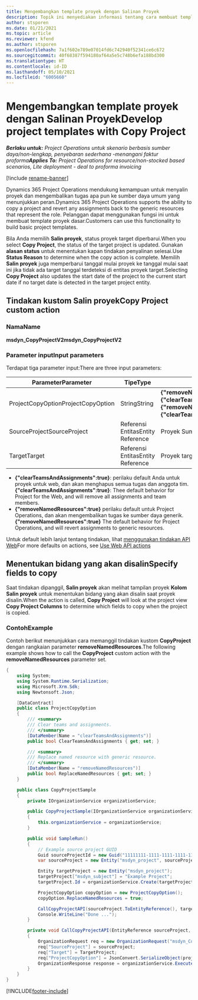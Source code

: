 ```yaml
---
title: Mengembangkan template proyek dengan Salinan Proyek
description: Topik ini menyediakan informasi tentang cara membuat template proyek menggunakan tindakan kustom menyalin proyek.
author: stsporen
ms.date: 01/21/2021
ms.topic: article
ms.reviewer: kfend
ms.author: stsporen
ms.openlocfilehash: 7a1f602e789e07014fd6c742940f52341ce6c672
ms.sourcegitcommit: 40f68387f594180af64a5e5c748b6efa188bd300
ms.translationtype: HT
ms.contentlocale: id-ID
ms.lasthandoff: 05/10/2021
ms.locfileid: "6005660"
---
```

# <a name="develop-project-templates-with-copy-project"></a><span data-ttu-id="de5d3-103">Mengembangkan template proyek dengan Salinan Proyek</span><span class="sxs-lookup"><span data-stu-id="de5d3-103">Develop project templates with Copy Project</span></span>

<span data-ttu-id="de5d3-104">_**Berlaku untuk:** Project Operations untuk skenario berbasis sumber daya/non-lengkap, penyebaran sederhana -menangani faktur proforma_</span><span class="sxs-lookup"><span data-stu-id="de5d3-104">_**Applies To:** Project Operations for resource/non-stocked based scenarios, Lite deployment - deal to proforma invoicing_</span></span>

[!include [rename-banner](~/includes/cc-data-platform-banner.md)]

<span data-ttu-id="de5d3-105">Dynamics 365 Project Operations mendukung kemampuan untuk menyalin proyek dan mengembalikan tugas apa pun ke sumber daya umum yang menunjukkan peran.</span><span class="sxs-lookup"><span data-stu-id="de5d3-105">Dynamics 365 Project Operations supports the ability to copy a project and revert any assignments back to the generic resources that represent the role.</span></span> <span data-ttu-id="de5d3-106">Pelanggan dapat menggunakan fungsi ini untuk membuat template proyek dasar.</span><span class="sxs-lookup"><span data-stu-id="de5d3-106">Customers can use this functionality to build basic project templates.</span></span>

<span data-ttu-id="de5d3-107">Bila Anda memilih **Salin proyek**, status proyek target diperbarui.</span><span class="sxs-lookup"><span data-stu-id="de5d3-107">When you select **Copy Project**, the status of the target project is updated.</span></span> <span data-ttu-id="de5d3-108">Gunakan **alasan status** untuk menentukan kapan tindakan penyalinan selesai.</span><span class="sxs-lookup"><span data-stu-id="de5d3-108">Use **Status Reason** to determine when the copy action is complete.</span></span> <span data-ttu-id="de5d3-109">Memilih **Salin proyek** juga memperbarui tanggal mulai proyek ke tanggal mulai saat ini jika tidak ada target tanggal terdeteksi di entitas proyek target.</span><span class="sxs-lookup"><span data-stu-id="de5d3-109">Selecting **Copy Project** also updates the start date of the project to the current start date if no target date is detected in the target project entity.</span></span>

## <a name="copy-project-custom-action"></a><span data-ttu-id="de5d3-110">Tindakan kustom Salin proyek</span><span class="sxs-lookup"><span data-stu-id="de5d3-110">Copy Project custom action</span></span> 

### <a name="name"></a><span data-ttu-id="de5d3-111">Nama</span><span class="sxs-lookup"><span data-stu-id="de5d3-111">Name</span></span> 

<span data-ttu-id="de5d3-112">**msdyn_CopyProjectV2**</span><span class="sxs-lookup"><span data-stu-id="de5d3-112">**msdyn_CopyProjectV2**</span></span>

### <a name="input-parameters"></a><span data-ttu-id="de5d3-113">Parameter input</span><span class="sxs-lookup"><span data-stu-id="de5d3-113">Input parameters</span></span>
<span data-ttu-id="de5d3-114">Terdapat tiga parameter input:</span><span class="sxs-lookup"><span data-stu-id="de5d3-114">There are three input parameters:</span></span>

| <span data-ttu-id="de5d3-115">Parameter</span><span class="sxs-lookup"><span data-stu-id="de5d3-115">Parameter</span></span>          | <span data-ttu-id="de5d3-116">Tipe</span><span class="sxs-lookup"><span data-stu-id="de5d3-116">Type</span></span>   | <span data-ttu-id="de5d3-117">Values</span><span class="sxs-lookup"><span data-stu-id="de5d3-117">Values</span></span>                                                   | 
|--------------------|--------|----------------------------------------------------------|
| <span data-ttu-id="de5d3-118">ProjectCopyOption</span><span class="sxs-lookup"><span data-stu-id="de5d3-118">ProjectCopyOption</span></span>  | <span data-ttu-id="de5d3-119">String</span><span class="sxs-lookup"><span data-stu-id="de5d3-119">String</span></span> | <span data-ttu-id="de5d3-120">**{"removeNamedResources":true}** or **{"clearTeamsAndAssignments":true}**</span><span class="sxs-lookup"><span data-stu-id="de5d3-120">**{"removeNamedResources":true}** or **{"clearTeamsAndAssignments":true}**</span></span> |
| <span data-ttu-id="de5d3-121">SourceProject</span><span class="sxs-lookup"><span data-stu-id="de5d3-121">SourceProject</span></span>      | <span data-ttu-id="de5d3-122">Referensi Entitas</span><span class="sxs-lookup"><span data-stu-id="de5d3-122">Entity Reference</span></span> | <span data-ttu-id="de5d3-123">Proyek Sumber</span><span class="sxs-lookup"><span data-stu-id="de5d3-123">Source Project</span></span> |
| <span data-ttu-id="de5d3-124">Target</span><span class="sxs-lookup"><span data-stu-id="de5d3-124">Target</span></span>             | <span data-ttu-id="de5d3-125">Referensi Entitas</span><span class="sxs-lookup"><span data-stu-id="de5d3-125">Entity Reference</span></span> | <span data-ttu-id="de5d3-126">Proyek target</span><span class="sxs-lookup"><span data-stu-id="de5d3-126">Target Project</span></span> |


- <span data-ttu-id="de5d3-127">**{"clearTeamsAndAssignments":true}**: perilaku default Anda untuk proyek untuk web, dan akan menghapus semua tugas dan anggota tim.</span><span class="sxs-lookup"><span data-stu-id="de5d3-127">**{"clearTeamsAndAssignments":true}**: Thee default behavior for Project for the Web, and will remove all assignments and team members.</span></span>
- <span data-ttu-id="de5d3-128">**{"removeNamedResources":true}** perilaku default untuk Project Operations, dan akan mengembalikan tugas ke sumber daya generik.</span><span class="sxs-lookup"><span data-stu-id="de5d3-128">**{"removeNamedResources":true}** The default behavior for Project Operations, and will revert assignments to generic resources.</span></span>

<span data-ttu-id="de5d3-129">Untuk default lebih lanjut tentang tindakan, lihat [menggunakan tindakan API Web](/powerapps/developer/common-data-service/webapi/use-web-api-actions)</span><span class="sxs-lookup"><span data-stu-id="de5d3-129">For more defaults on actions, see [Use Web API actions](/powerapps/developer/common-data-service/webapi/use-web-api-actions)</span></span>

## <a name="specify-fields-to-copy"></a><span data-ttu-id="de5d3-130">Menentukan bidang yang akan disalin</span><span class="sxs-lookup"><span data-stu-id="de5d3-130">Specify fields to copy</span></span> 
<span data-ttu-id="de5d3-131">Saat tindakan dipanggil, **Salin proyek** akan melihat tampilan proyek **Kolom Salin proyek** untuk menentukan bidang yang akan disalin saat proyek disalin.</span><span class="sxs-lookup"><span data-stu-id="de5d3-131">When the action is called, **Copy Project** will look at the project view **Copy Project Columns** to determine which fields to copy when the project is copied.</span></span>


### <a name="example"></a><span data-ttu-id="de5d3-132">Contoh</span><span class="sxs-lookup"><span data-stu-id="de5d3-132">Example</span></span>
<span data-ttu-id="de5d3-133">Contoh berikut menunjukkan cara memanggil tindakan kustom **CopyProject** dengan rangkaian parameter **removeNamedResources**.</span><span class="sxs-lookup"><span data-stu-id="de5d3-133">The following example shows how to call the **CopyProject** custom action with the **removeNamedResources** parameter set.</span></span>
```C#
{
    using System;
    using System.Runtime.Serialization;
    using Microsoft.Xrm.Sdk;
    using Newtonsoft.Json;

    [DataContract]
    public class ProjectCopyOption
    {
        /// <summary>
        /// Clear teams and assignments.
        /// </summary>
        [DataMember(Name = "clearTeamsAndAssignments")]
        public bool ClearTeamsAndAssignments { get; set; }

        /// <summary>
        /// Replace named resource with generic resource.
        /// </summary>
        [DataMember(Name = "removeNamedResources")]
        public bool ReplaceNamedResources { get; set; }
    }

    public class CopyProjectSample
    {
        private IOrganizationService organizationService;

        public CopyProjectSample(IOrganizationService organizationService)
        {
            this.organizationService = organizationService;
        }

        public void SampleRun()
        {
            // Example source project GUID
            Guid sourceProjectId = new Guid("11111111-1111-1111-1111-111111111111");
            var sourceProject = new Entity("msdyn_project", sourceProjectId);

            Entity targetProject = new Entity("msdyn_project");
            targetProject["msdyn_subject"] = "Example Project";
            targetProject.Id = organizationService.Create(targetProject);

            ProjectCopyOption copyOption = new ProjectCopyOption();
            copyOption.ReplaceNamedResources = true;

            CallCopyProjectAPI(sourceProject.ToEntityReference(), targetProject.ToEntityReference(), copyOption);
            Console.WriteLine("Done ...");
        }

        private void CallCopyProjectAPI(EntityReference sourceProject, EntityReference TargetProject, ProjectCopyOption projectCopyOption)
        {
            OrganizationRequest req = new OrganizationRequest("msdyn_CopyProjectV2");
            req["SourceProject"] = sourceProject;
            req["Target"] = TargetProject;
            req["ProjectCopyOption"] = JsonConvert.SerializeObject(projectCopyOption);
            OrganizationResponse response = organizationService.Execute(req);
        }
    }
}
```


[!INCLUDE[footer-include](../includes/footer-banner.md)]